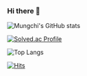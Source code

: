### Hi there 👋

<!--
**Mungchi/Mungchi** is a ✨ _special_ ✨ repository because its `README.md` (this file) appears on your GitHub profile.

Here are some ideas to get you started:

- 🔭 I’m currently working on ...
- 🌱 I’m currently learning ...
- 👯 I’m looking to collaborate on ...
- 🤔 I’m looking for help with ...
- 💬 Ask me about ...
- 📫 How to reach me: ...
- 😄 Pronouns: ...
- ⚡ Fun fact: ...
-->

![Mungchi's GitHub stats](https://github-readme-stats.vercel.app/api?username=Mungchi&show_icons=true&theme=radical)

[![Solved.ac Profile](http://mazassumnida.wtf/api/generate_badge?boj=mungchi1992)](https://solved.ac/mungchi1992)

![Top Langs](https://github-readme-stats.vercel.app/api/top-langs/?username=Mungchi&layout=compact&theme=cobalt)

[![Hits](https://hits.seeyoufarm.com/api/count/incr/badge.svg?url=https%3A%2F%2Fgithub.com%2FMungchi&count_bg=%2379C83D&title_bg=%23555555&icon=&icon_color=%23E7E7E7&title=hits&edge_flat=false)](https://hits.seeyoufarm.com)
